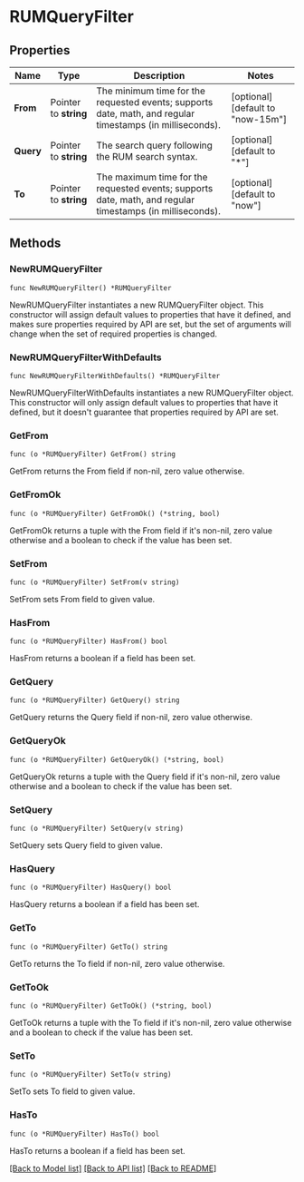 # RUMQueryFilter

## Properties

| Name      | Type                  | Description                                                                                               | Notes                             |
| --------- | --------------------- | --------------------------------------------------------------------------------------------------------- | --------------------------------- |
| **From**  | Pointer to **string** | The minimum time for the requested events; supports date, math, and regular timestamps (in milliseconds). | [optional] [default to "now-15m"] |
| **Query** | Pointer to **string** | The search query following the RUM search syntax.                                                         | [optional] [default to "*"]       |
| **To**    | Pointer to **string** | The maximum time for the requested events; supports date, math, and regular timestamps (in milliseconds). | [optional] [default to "now"]     |

## Methods

### NewRUMQueryFilter

`func NewRUMQueryFilter() *RUMQueryFilter`

NewRUMQueryFilter instantiates a new RUMQueryFilter object.
This constructor will assign default values to properties that have it defined,
and makes sure properties required by API are set, but the set of arguments
will change when the set of required properties is changed.

### NewRUMQueryFilterWithDefaults

`func NewRUMQueryFilterWithDefaults() *RUMQueryFilter`

NewRUMQueryFilterWithDefaults instantiates a new RUMQueryFilter object.
This constructor will only assign default values to properties that have it defined,
but it doesn't guarantee that properties required by API are set.

### GetFrom

`func (o *RUMQueryFilter) GetFrom() string`

GetFrom returns the From field if non-nil, zero value otherwise.

### GetFromOk

`func (o *RUMQueryFilter) GetFromOk() (*string, bool)`

GetFromOk returns a tuple with the From field if it's non-nil, zero value otherwise
and a boolean to check if the value has been set.

### SetFrom

`func (o *RUMQueryFilter) SetFrom(v string)`

SetFrom sets From field to given value.

### HasFrom

`func (o *RUMQueryFilter) HasFrom() bool`

HasFrom returns a boolean if a field has been set.

### GetQuery

`func (o *RUMQueryFilter) GetQuery() string`

GetQuery returns the Query field if non-nil, zero value otherwise.

### GetQueryOk

`func (o *RUMQueryFilter) GetQueryOk() (*string, bool)`

GetQueryOk returns a tuple with the Query field if it's non-nil, zero value otherwise
and a boolean to check if the value has been set.

### SetQuery

`func (o *RUMQueryFilter) SetQuery(v string)`

SetQuery sets Query field to given value.

### HasQuery

`func (o *RUMQueryFilter) HasQuery() bool`

HasQuery returns a boolean if a field has been set.

### GetTo

`func (o *RUMQueryFilter) GetTo() string`

GetTo returns the To field if non-nil, zero value otherwise.

### GetToOk

`func (o *RUMQueryFilter) GetToOk() (*string, bool)`

GetToOk returns a tuple with the To field if it's non-nil, zero value otherwise
and a boolean to check if the value has been set.

### SetTo

`func (o *RUMQueryFilter) SetTo(v string)`

SetTo sets To field to given value.

### HasTo

`func (o *RUMQueryFilter) HasTo() bool`

HasTo returns a boolean if a field has been set.

[[Back to Model list]](../README.md#documentation-for-models) [[Back to API list]](../README.md#documentation-for-api-endpoints) [[Back to README]](../README.md)
